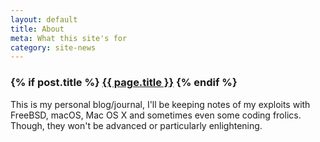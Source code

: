 ```yaml
---
layout: default
title: About
meta: What this site's for
category: site-news
---
```

<h3 class="post.title">
  {% if post.title %}
      <a href="{{ site.baseurl }}{{ post.url }}">{{ page.title }}</a>
  {% endif %}
</h3>

This is my personal blog/journal, I'll be keeping notes of my exploits with FreeBSD, macOS, Mac OS X and sometimes even some coding frolics. Though, they won't be advanced or particularly enlightening.

